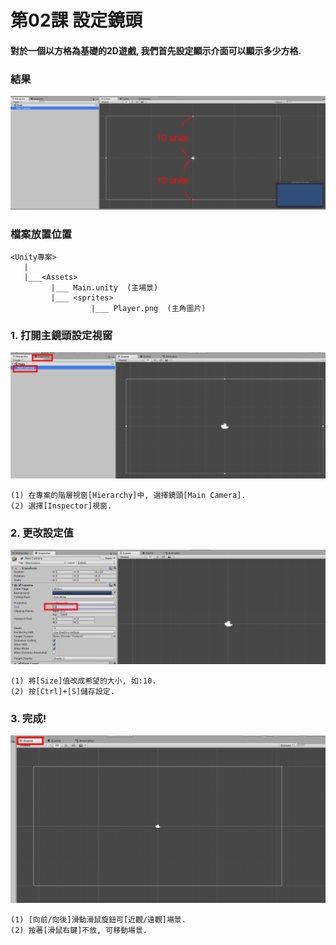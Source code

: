 # 第02課 設定鏡頭

#### 對於一個以方格為基礎的2D遊戲, 我們首先設定顯示介面可以顯示多少方格.


### 結果
![GitHub Logo](/screen/img02.png)


### 檔案放置位置
```
<Unity專案>
   |  
   |___<Assets>
         |___ Main.unity  (主場景)  
         |___ <sprites>
                  |___ Player.png  (主角圖片)   
```


### 1. 打開主鏡頭設定視窗

![GitHub Logo](/screen/img02-01.png)

```
(1) 在專案的階層視窗[Hierarchy]中, 選擇鏡頭[Main Camera].
(2) 選擇[Inspector]視窗.
```

### 2. 更改設定值

![GitHub Logo](/screen/img02-02.png)

```
(1) 將[Size]值改成希望的大小, 如:10.
(2) 按[Ctrl]+[S]儲存設定.
```


### 3. 完成! 

![GitHub Logo](/screen/img02-03.png)

```
(1) [向前/向後]滑動滑鼠旋鈕可[近觀/遠觀]場景.
(2) 按著[滑鼠右鍵]不放, 可移動場景.
```

